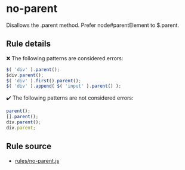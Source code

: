 # no-parent

Disallows the .parent method. Prefer node#parentElement to $.parent.

## Rule details

❌ The following patterns are considered errors:
```js
$( 'div' ).parent();
$div.parent();
$( 'div' ).first().parent();
$( 'div' ).append( $( 'input' ).parent() );
```

✔️ The following patterns are not considered errors:
```js
parent();
[].parent();
div.parent();
div.parent;
```
## Rule source

* [rules/no-parent.js](../rules/no-parent.js)
